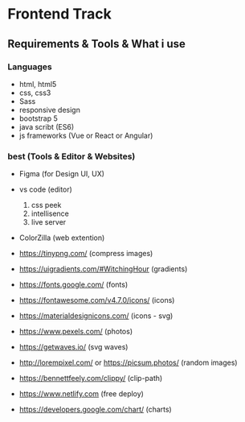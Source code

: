 # Frontend Track 
## Requirements & Tools & What i use 

### Languages 
- html, html5
- css, css3
- Sass 
- responsive design
- bootstrap 5
- java scribt (ES6)
- js frameworks (Vue or React or Angular)

### best (Tools & Editor & Websites)  
- Figma (for Design UI, UX)

- vs code (editor) 
    1. css peek
    2. intellisence
    3. live server
    
- ColorZilla (web extention)

- https://tinypng.com/ (compress images)
- https://uigradients.com/#WitchingHour (gradients)
- https://fonts.google.com/ (fonts)
- https://fontawesome.com/v4.7.0/icons/ (icons)
- https://materialdesignicons.com/  (icons - svg)
- https://www.pexels.com/ (photos)
- https://getwaves.io/ (svg waves)
- http://lorempixel.com/ or https://picsum.photos/ (random images)
- https://bennettfeely.com/clippy/ (clip-path)
- https://www.netlify.com (free deploy)
- https://developers.google.com/chart/ (charts)
